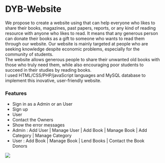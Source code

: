 # DYB-Website
We propose to create a website using that can help everyone who likes to share their books, magazines, past papers, reports, or any kind of reading resource with anyone who likes to read. It means that any generous person can donate their books as a gift to someone who wants to read them through our website. Our website is mainly targeted at people who are seeking knowledge despite economic problems, especially for the community of students. <br>
The website allows generous people to share their unwanted old books with those who truly need them, while also encouraging poor students to succeed in their studies by reading books. <br>
I used HTML/CSS/PHP/javaScript languages and MySQL database to implement this inovative, user-friendly website.

### Features

- Sign in as a Admin or an User
- Sign up
- User
- Contact the Owners
- Show the error messages
- Admin : Add User | Manage User | Add Book | Manage Book | Add Category | Manage Category
- User : Add Book | Manage Book | Lend Books |  Contact the Book Donors

![](https://pandao.github.io/editor.md/images/logos/editormd-logo-180x180.png)
